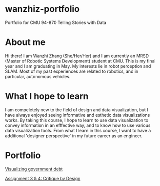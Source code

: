 # wanzhiz-portfolio
Portfolio for CMU 94-870 Telling Stories with Data 

# About me
Hi there! I am Wanzhi Zhang (She/Her/Her) and I am currently an MRSD (Master of Robotic Systems Development) student at CMU. This is my final year and I am graduating in May. My interests lie in robot perception and SLAM. Most of my past experiences are related to robotics, and in particular, autonomous vehicles.

# What I hope to learn
I am compeletely new to the field of design and data visualization, but I have always enjoyed seeing informative and esthetic data visualizations works. By taking this course, I hope to learn to use data visualization to convey information in an efffective way, and to know how to use various data visualization tools. From what I learn in this course, I want to have a additional 'designer perspective' in my future career as an engineer. 

# Portfolio
[Visualizing government debt](/gov_debt.md)

[Assignment 3 & 4: Critique by Design](/ass34.md)
